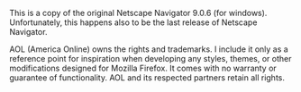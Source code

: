 This is a copy of the original Netscape Navigator 9.0.6 (for windows). Unfortunately, this happens also to be the last release of Netscape Navigator. 

AOL (America Online) owns the rights and trademarks. 
I include it only as a reference point for inspiration when developing any styles, themes, or other modifications designed for Mozilla Firefox. 
It comes with no warranty or guarantee of functionality. AOL and its respected partners retain all rights. 

